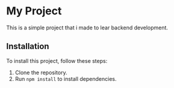 # My Project

This is a simple project that i made to lear backend development.

## Installation

To install this project, follow these steps:

1. Clone the repository.
2. Run `npm install` to install dependencies.
